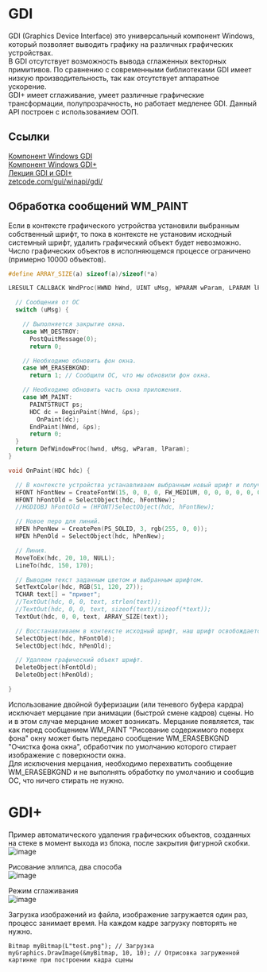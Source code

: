 # GDI
GDI (Graphics Device Interface) это универсальный компонент Windоws, который позволяет выводить графику на различных графических устройствах.  
В GDI отсутствует возможность вывода сглаженных векторных примитивов. 
По сравнению с современными библиотеками GDI имеет низкую производительность, так как отсутствует аппаратное ускорение.  
GDI+ имеет сглаживание, умеет различные графические трансформации, полупрозрачность, но работает медленее GDI. Данный API построен с использованием ООП.

## Ссылки 
[Компонент Windows GDI](https://learn.microsoft.com/ru-ru/windows/win32/gdi/windows-gdi)  
[Компонент Windows GDI+](https://learn.microsoft.com/ru-ru/windows/win32/gdiplus/-gdiplus-gdi-start)  
[Лекция GDI и GDI+](https://www.youtube.com/watch?v=VrneWOhqGVQ)  
[zetcode.com/gui/winapi/gdi/](https://zetcode.com/gui/winapi/gdi/)  

## Обработка сообщений WM_PAINT
Если в контексте графического устройства установили выбранным собственный шрифт, то пока в контексте не установим исходный системный шрифт, удалить графический объект будет невозможно.  
Число графических объектов в исполняющемся процессе ограничено (примерно 10000 объектов).
```c++
#define ARRAY_SIZE(a) sizeof(a)/sizeof(*a)

LRESULT CALLBACK WndProc(HWND hWnd, UINT uMsg, WPARAM wParam, LPARAM lParam) {

  // Сообщения от ОС
  switch (uMsg) {

    // Выполняется закрытие окна.
    case WM_DESTROY:
      PostQuitMessage(0);
      return 0;

    // Необходимо обновить фон окна.
    case WM_ERASEBKGND:
      return 1; // Сообщили ОС, что мы обновили фон окна.

    // Необходимо обновить часть окна приложения.
    case WM_PAINT:
      PAINTSTRUCT ps;
      HDC dc = BeginPaint(hWnd, &ps);
        OnPaint(dc);
      EndPaint(hWnd, &ps);
      return 0;
  }
  return DefWindowProc(hwnd, uMsg, wParam, lParam);
}

void OnPaint(HDC hdc) {

  // В контексте устройства устанавливаем выбранным новый шрифт и получаем предыдущий шрифт.
  HFONT hFontNew = CreateFontW(15, 0, 0, 0, FW_MEDIUM, 0, 0, 0, 0, 0, 0, 0, 0, L"Georgia");
  HFONT hFontOld = SelectObject(hdc, hFontNew);
  //HGDIOBJ hFontOld = (HFONT)SelectObject(hdc, hFontNew);

  // Новое перо для линий.
  HPEN hPenNew = CreatePen(PS_SOLID, 3, rgb(255, 0, 0));
  HPEN hPenOld = SelectObject(hdc, hPenNew);

  // Линия.
  MoveToEx(hdc, 20, 10, NULL);
  LineTo(hdc, 150, 170);

  // Выводим текст заданным цветом и выбранным шрифтом.
  SetTextColor(hdc, RGB(51, 120, 27));
  TCHAR text[] = "привет";
  //TextOut(hdc, 0, 0, text, strlen(text));
  //TextOut(hdc, 0, 0, text, sizeof(text)/sizeof(*text));
  TextOut(hdc, 0, 0, text, ARRAY_SIZE(text));  

  // Восстанавливаем в контексте исходный шрифт, наш шрифт освобождается.
  SelectObject(hdc, hFontOld);
  SelectObject(hdc, hPenOld);

  // Удаляем графический объект шрифт.
  DeleteObject(hFontOld);
  DeleteObject(hPenOld);

}
```
Использование двойной буферизации (или теневого буфера кардра) исключает мерцание при анимации (быстрой смене кадров) сцены. Но и в этом случае мерцание может возникать.
Мерцание появляется, так как перед сообщением WM_PAINT "Рисование содержимого поверх фона" окну может быть передано сообщение WM_ERASEBKGND "Очистка фона окна", обработчик по умолчанию которого стирает изображение с поверхности окна.  
Для исключения мерцания, необходимо перехватить сообщение WM_ERASEBKGND и не выполнять обработку по умолчанию и сообщив ОС, что ничего стирать не нужно.

# GDI+
Пример автоматического удаления графических объектов, созданных на стеке в момент выхода из блока, после закрытия фигурной скобки.
![image](https://github.com/alzoi/cpp/assets/20499566/20c3440b-3282-4997-9e79-995e0cfa3bf3)

Рисование эллипса, два способа  
![image](https://github.com/alzoi/cpp/assets/20499566/d09d658f-db28-4d5a-a74e-e41d7b7f6dd8)

Режим сглаживания  
![image](https://github.com/alzoi/cpp/assets/20499566/2bbd5648-be8f-4c99-ab21-2918bb99db4d)

Загрузка изображений из файла, изображение загружается один раз, процесс занимает время. На каждом кадре загрузку повторять не нужно.  
```с++
Bitmap myBitmap(L"test.png"); // Загрузка
myGraphics.DrawImage(&myBitmap, 10, 10); // Отрисовка загруженной картинке при построении кадра сцены
```
